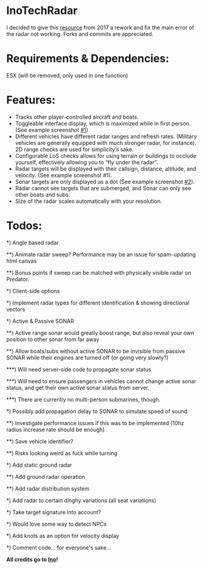 # InoTechRadar
I decided to give this [resource](https://forum.cfx.re/t/beta-radar-and-sonar-for-aircraft-boats/17815) from 2017 a rework and fix the main error of the radar not working. Forks and commits are appreciated.


# Requirements & Dependencies:
ESX (will be removed, only used in one function)

# Features:
- Tracks other player-controlled aircraft and boats.
- Toggleable interface display, which is maximized while in first person. (See example screenshot [#1](https://i.imgur.com/ZzXTtdx.jpg))
- Different vehicles have different radar ranges and refresh rates. (Military vehicles are generally equipped with much stronger radar, for instance). 2D range checks are used for simplicity’s sake.
- Configurable LoS checks allows for using terrain or buildings to occlude yourself, effectively allowing you to “fly under the radar”.
- Radar targets will be displayed with their callsign, distance, altitude, and velocity. (See example screenshot #1).
- Sonar targets are only displayed as a dot (See example screenshot [#2](https://i.imgur.com/MJKL4mr.png)).
- Radar cannot see targets that are submerged, and Sonar can only see other boats and subs.
- Size of the radar scales automatically with your resolution.

# Todos:

*) Angle based radar 

**) Animate radar sweep? Performance may be an issue for spam-updating html canvas

**) Bonus points if sweep can be matched with physically visible radar on Predator.

*) Client-side options

*) Implement radar types for different identification & showing directional vectors

*) Active & Passive SONAR

**) Active range sonar would greatly boost range, but also reveal your own position to other sonar from far away

**) Allow boats/subs without active SONAR to be invisible from passive SONAR while their engines are turned off (or going very slowly?)

***) Will need server-side code to propagate sonar status

***) Will need to ensure passengers in vehicles cannot change active sonar status, and get their own active sonar status from server.

***) There are currently no multi-person submarines, though.

*) Possibly add propagation delay to SONAR to simulate speed of sound

**) Investigate performance issues if this was to be implemented (10hz radius increase rate should be enough)

**) Save vehicle identifier?

**) Risks looking weird as fuck while turning

*) Add static ground radar

**) Add ground radar operation

**) Add radar distribution system

*) Add radar to certain dinghy variations (all seat variations)

*) Take target signature into account?

*) Would love some way to detect NPCs

*) Add knots as an option for velocity display

*) Comment code... for everyone's sake...




**All credits go to [Ino](https://forum.cfx.re/u/Ino)!**
